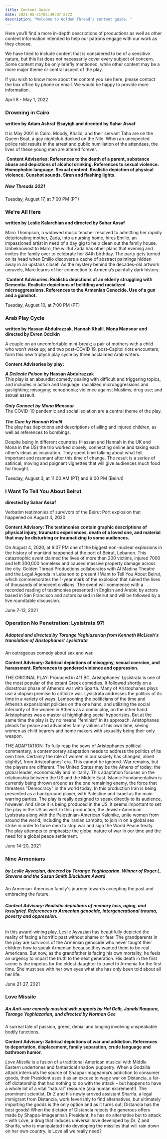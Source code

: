 ```yaml
---
title: Content Guide
date: 2021-05-21T02:49:07.877Z
description: "Welcome to Golden Thread’s content guide. "
---
```

Here you’ll find a more in-depth descriptions of productions as well as other content information intended to help our patrons engage with our work as they choose.

We have tried to include content that is considered to be of a sensitive nature, but this list does not necessarily cover every subject of concern. Some content may be only briefly mentioned, while other content may be a more major theme or central aspect of the play.

If you wish to know more about the content you see here, please contact the box office by phone or email. We would be happy to provide more information.



April 8 - May 1, 2022

### Drowning in Cairo

**written by Adam Ashraf Elsayigh and directed by Sahar Assaf**

It is May 2001 in Cairo. Moody, Khalid, and their servant Taha are on the Queen Boat, a gay nightclub docked on the Nile. When an unexpected police raid results in the arrest and public humiliation of the attendees, the lives of these young men are altered forever.

 **Content Advisories: References to the death of a parent, substance abuse and depictions of alcohol drinking. References to sexual violence. Homophobic language. Sexual content. Realistic depiction of physical violence. Gunshot sounds. Siren and flashing lights.**



##### New Threads 2021

Tuesday, August 17, at 7:00 PM (PT)

### We're All Here

**written by Leslie Kalarchian and directed by Sahar Assaf**

Maro Thompson, a widowed music teacher resolved to admitting her rapidly deteriorating mother, Zada, into a nursing home, hires Emilio, an impassioned artist in need of a day gig to help clean out the family house. Unbeknownst to Maro, the willful Zada has other plans that evening and invites the family over to celebrate her 84th birthday. The party gets turned on its head when Emilio discovers a cache of abstract paintings hidden away in an upstairs closet. As the mystery behind the decades-old artwork unravels, Maro learns of her connection to Armenia’s painfully dark history. 

 **Content Advisories: Realistic depictions of an elderly struggling with Dementia. Realistic depictions of belittling and racialized microaggressions. References to the Armenian Genocide. Use of a gun and a gunshot.** 

Tuesday, August 10, at 7:00 PM (PT)

### Arab Play Cycle

**written by Hassan Abdulrazzak**, **Hannah Khalil**, **Mona Mansour and** **directed by Evren Odcikin**

A couple on an uncomfortable mini-break; a pair of mothers with a child who won’t wake up; and two post-COVID 19, post-Capitol riots encounters; form this new triptych play cycle by three acclaimed Arab writers. 

**Content Advisories by play:**

***A Delicate Poison* by Hassan Abdulrazzak**\
This play is an absurdist comedy dealing with difficult and triggering topics, and includes in action and language: racialized microaggressions and gaslighting; misogyny; xenophobia; violence against Muslims; drug use; and sexual assault. \
\
***Only Connect by Mona Mansour***\
The COVID-19 pandemic and social isolation are a central theme of the play.\
**\
*The Cure by Hannah Khalil***\
The play has depictions and descriptions of ailing and injured children, as well as references to bombings.

Despite being in different countries (Hassan and Hannah in the UK and Mona in the US) the trio worked closely, connecting online and taking each other’s ideas as inspiration. They spent time talking about what felt important and resonant after this time of change. The result is a series of satirical, moving and poignant vignettes that will give audiences much food for thought.

Tuesday, August 3, at 11:00 AM (PT) and 9:00 PM (Beirut)

### I Want To Tell You About Beirut

**directed by Sahar Assaf**

Verbatim testimonies of survivors of the Beirut Port explosion that happened on August 4, 2020

**Content Advisory: The testimonies contain graphic descriptions of physical injury, traumatic experiences, death of a loved one, and material that may be disturbing or traumatizing to some audiences.**

On August 4, 2020, at 6:07 PM one of the biggest non-nuclear explosions in the history of mankind happened at the port of Beirut, Lebanon. This catastrophic event claimed the lives of more than 200 victims, injured 7000 and left 300,000 homeless and caused massive property damage across the city. Golden Thread Productions collaborates with Al Madina Theatre and the Legal Agenda in Lebanon to present I Want to Tell You About Beirut, which commemorates the 1-year mark of the explosion that ruined the lives of thousands of innocent civilians. The event will commence with a recorded reading of testimonies presented in English and Arabic by actors based in San Francisco and actors based in Beirut and will be followed by a live roundtable discussion.

June 7-13, 2021

### Operation No Penetration: Lysistrata 97!

##### Adapted and directed by Torange Yeghiazarian from Kenneth McLiesh's translation of Aristophanes' Lysistrata

An outrageous comedy about sex and war.

**Content Advisory: Satirical depictions of misogyny, sexual coercion, and harassment. References to gendered violence and oppression.**

THE ORIGINAL PLAY: Produced in 411 BC, Aristophanes' Lysistrata is one of the most popular of the extant Greek comedies. It followed shortly on a disastrous phase of Athens’s war with Sparta. Many of Aristophanes plays use a utopian premise to criticize war. Lysistrata addresses the politics of its time in a variety of ways. Lampooning the politicians of the time and Athens’s expansionist policies on the one hand, and utilizing the social inferiority of the women in Athens as a comic ploy, on the other hand. Aristophanes was a master at highlighting social hypocrisies. But at the same time the play is by no means "feminist" in its approach. Aristophanes pleads for peace and advocates family values of his own time, seeing women as child bearers and home makers with sexuality being their only weapon.

THE ADAPTATION: To fully reap the sows of Aristophanes political commentary, a contemporary adaptation needs to address the politics of its own time. Certainly the role of women in our society has changed, albeit slightly!, from Aristophanes' era. This cannot be ignored. War remains, but the players are different. The United States may be the Athens of today; the global leader, economically and militarily. This adaptation focuses on the relationship between the US and the Middle East. Islamic Fundamentalism is currently being thrown around as the one remaining enemy, the force that threatens "Democracy" in the world today. In this production Iran is being presented as a background player, with Palestine and Israel as the main warring parties. The play is really designed to speak directly to its audience, however. And since it is being produced in the US, it seems important to set the play in the US as well. In this production, the Jewish-American Lysistrata along with the Palestinian-American Kalonike, unite women from around the world, including the Iranian Lampito, to join in on a global sex strike in order to force men to stop war and sign the World Peace treaty. The play attempts to emphasize the global nature of war in our time and the need for a global peace settlement.

June 14-20, 2021

### Nine Armenians

##### by Leslie Ayvazian, directed by Torange Yeghiazarian. Winner of Roger L. Stevens and the Susan Smith Blackburn Award

An Armenian-American family's journey towards accepting the past and embracing the future.

###### **Content Advisory: Realistic depictions of memory loss, aging, and loss/grief. References to Armenian genocide, intergenerational trauma, poverty and oppression.**

In this award-wining play, Leslie Ayvazian has beautifully depicted the reality of facing a horrific past without shame or fear. The grandparents in the play are survivors of the Armenian genocide who never taught their children how to speak Armenian because they wanted them to be real Americans. But now, as the grandfather is facing his own mortality, he feels an urgency to impart the truth to the next generation. His death in the first scene is the impetus for the eldest daughter to travel to Armenia for the first time. She must see with her own eyes what she has only been told about all her life.

June 21-27, 2021

### Love Missile

##### An Anti-war comedy musical with puppets by Hal Gelb, Janaki Ranpura, Torange Yeghiazarian, and directed by Norman Gee

A surreal tale of passion, greed, denial and longing involving unspeakable bodily functions.

**Content Advisory: Satirical depictions of war and addiction. References to deportation, displacement, family separation, crude language and bathroom humor.**

*Love Missile* is a fusion of a traditional American musical with Middle Eastern undertones and fantastical shadow puppetry. When a Godzilla attack interrupts the source of Shappa-Imageanna’s addiction to consumer goods, their President uses it as an excuse to wage war on Distancia, a far-off dictatorship that had nothing to do with the attack – but happens to have a whole lot of a vital “natural” resource (aka human excrement!). The prominent scientist, Dr Z and his newly arrived assistant Sharifa, a legal immigrant from Distancia, work feverishly to find alternatives, but ultimately importing the goods is the only option and as it turns out, Distancia has the best goods! When the dictator of Distancia rejects the generous offers made by Shappa-Imageanna’s President, he has no alternative but to attack – with Love, a drug that induces universal love developed by Dr. Z and Sharifa, who is manipulated into developing the missiles that will rain down on her own country. Is Love all we really need?